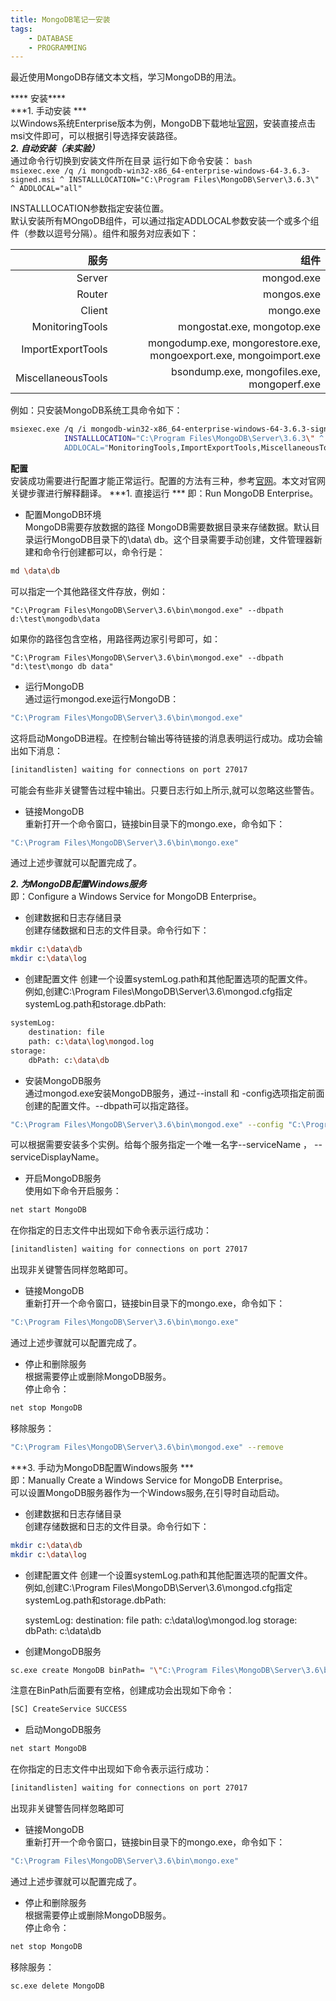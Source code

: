 ```yaml
---
title: MongoDB笔记一安装 		
tags:  	
    - DATABASE
    - PROGRAMMING
---
```

最近使用MongoDB存储文本文档，学习MongoDB的用法。        
		
<!--more-->
**** 安装****  
***1. 手动安装 ***    
以Windows系统Enterprise版本为例，MongoDB下载地址[官网](https://www.mongodb.com/download-center?jmp=nav#enterprise)，安装直接点击msi文件即可，可以根据引导选择安装路径。  
***2. 自动安装（未实验）***     
通过命令行切换到安装文件所在目录
运行如下命令安装：
    ``` bash        
    msiexec.exe /q /i mongodb-win32-x86_64-enterprise-windows-64-3.6.3-signed.msi ^
            INSTALLLOCATION="C:\Program Files\MongoDB\Server\3.6.3\" ^
            ADDLOCAL="all"		
    ```

INSTALLLOCATION参数指定安装位置。	
默认安装所有MOngoDB组件，可以通过指定ADDLOCAL参数安装一个或多个组件（参数以逗号分隔）。组件和服务对应表如下：  		

服务|组件
-----------:|--------:
Server|mongod.exe
Router|mongos.exe
Client	|mongo.exe
MonitoringTools|mongostat.exe, mongotop.exe
ImportExportTools|mongodump.exe, mongorestore.exe, mongoexport.exe, mongoimport.exe
MiscellaneousTools|bsondump.exe, mongofiles.exe, mongoperf.exe 
			
例如：只安装MongoDB系统工具命令如下：   
    
``` bash
msiexec.exe /q /i mongodb-win32-x86_64-enterprise-windows-64-3.6.3-signed.msi ^
            INSTALLLOCATION="C:\Program Files\MongoDB\Server\3.6.3\" ^
            ADDLOCAL="MonitoringTools,ImportExportTools,MiscellaneousTools"
```

****配置****      
安装成功需要进行配置才能正常运行。配置的方法有三种，参考[官网](https://docs.mongodb.com/manual/tutorial/install-mongodb-enterprise-on-windows/)。本文对官网关键步骤进行解释翻译。
***1. 直接运行 *** 
即：Run MongoDB Enterprise。
*   配置MongoDB环境  
MongoDB需要存放数据的路径
MongoDB需要数据目录来存储数据。默认目录运行MongoDB目录下的\data\ db。这个目录需要手动创建，文件管理器新建和命令行创建都可以，命令行是：
    
``` bash
md \data\db
```

可以指定一个其他路径文件存放，例如：	


	"C:\Program Files\MongoDB\Server\3.6\bin\mongod.exe" --dbpath d:\test\mongodb\data
	

如果你的路径包含空格，用路径两边家引号即可，如：	


	"C:\Program Files\MongoDB\Server\3.6\bin\mongod.exe" --dbpath "d:\test\mongo db data"
		

* 运行MongoDB  
通过运行mongod.exe运行MongoDB：			

``` bash
"C:\Program Files\MongoDB\Server\3.6\bin\mongod.exe"
```

这将启动MongoDB进程。在控制台输出等待链接的消息表明运行成功。成功会输出如下消息：
    
``` bash
[initandlisten] waiting for connections on port 27017
```

可能会有些非关键警告过程中输出。只要日志行如上所示,就可以忽略这些警告。
       
*   链接MongoDB  
重新打开一个命令窗口，链接bin目录下的mongo.exe，命令如下：
    
``` bash
"C:\Program Files\MongoDB\Server\3.6\bin\mongo.exe"
```

通过上述步骤就可以配置完成了。	

***2. 为MongoDB配置Windows服务***          
即：Configure a Windows Service for MongoDB Enterprise。
*   创建数据和日志存储目录      
创建存储数据和日志的文件目录。命令行如下：
    
``` bash
mkdir c:\data\db
mkdir c:\data\log
```

*  创建配置文件
创建一个设置systemLog.path和其他配置选项的配置文件。    
例如,创建C:\Program Files\MongoDB\Server\3.6\mongod.cfg指定 systemLog.path和storage.dbPath:
    
``` bash
systemLog:
    destination: file
    path: c:\data\log\mongod.log
storage:
    dbPath: c:\data\db
```

*   安装MongoDB服务     
通过mongod.exe安装MongoDB服务，通过--install 和 -config选项指定前面创建的配置文件。--dbpath可以指定路径。
    
``` bash
"C:\Program Files\MongoDB\Server\3.6\bin\mongod.exe" --config "C:\Program Files\MongoDB\Server\3.6\mongod.cfg" --install
```

可以根据需要安装多个实例。给每个服务指定一个唯一名字--serviceName ， --serviceDisplayName。
* 开启MongoDB服务  
使用如下命令开启服务：
    
``` bash
net start MongoDB
```

在你指定的日志文件中出现如下命令表示运行成功：
    
``` bash
[initandlisten] waiting for connections on port 27017
```

出现非关键警告同样忽略即可。
* 链接MongoDB   
重新打开一个命令窗口，链接bin目录下的mongo.exe，命令如下：

``` bash
"C:\Program Files\MongoDB\Server\3.6\bin\mongo.exe"
```

通过上述步骤就可以配置完成了。
*   停止和删除服务  
根据需要停止或删除MongoDB服务。         
停止命令：  

``` bash
net stop MongoDB
```

移除服务：  

``` bash
"C:\Program Files\MongoDB\Server\3.6\bin\mongod.exe" --remove
```

***3. 手动为MongoDB配置Windows服务 ***   
即：Manually Create a Windows Service for MongoDB Enterprise。  
可以设置MongoDB服务器作为一个Windows服务,在引导时自动启动。
*   创建数据和日志存储目录      
创建存储数据和日志的文件目录。命令行如下：
    
``` bash
mkdir c:\data\db
mkdir c:\data\log
```

*  创建配置文件
创建一个设置systemLog.path和其他配置选项的配置文件。    
例如,创建C:\Program Files\MongoDB\Server\3.6\mongod.cfg指定 systemLog.path和storage.dbPath:
    

	systemLog:
    	destination: file
    	path: c:\data\log\mongod.log
	storage:
    	dbPath: c:\data\db


* 创建MongoDB服务

``` bash
sc.exe create MongoDB binPath= "\"C:\Program Files\MongoDB\Server\3.6\bin\mongod.exe\" --service --config=\"C:\Program Files\MongoDB\Server\3.6\mongod.cfg\"" DisplayName= "MongoDB" start= "auto"
```

注意在BinPath后面要有空格，创建成功会出现如下命令：
    
``` bash
[SC] CreateService SUCCESS
```

* 启动MongoDB服务   
    
``` bash
net start MongoDB
```

在你指定的日志文件中出现如下命令表示运行成功：
    
``` bash
[initandlisten] waiting for connections on port 27017
```

出现非关键警告同样忽略即可
*  链接MongoDB  
重新打开一个命令窗口，链接bin目录下的mongo.exe，命令如下：
    
``` bash
"C:\Program Files\MongoDB\Server\3.6\bin\mongo.exe"
```

通过上述步骤就可以配置完成了。
*   停止和删除服务  
根据需要停止或删除MongoDB服务。     
    停止命令：  
    
``` bash
net stop MongoDB
```

移除服务：  
    
```
sc.exe delete MongoDB
```